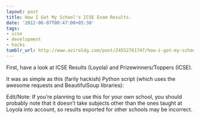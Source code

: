 ```yaml
---
layout: post
title: How I Got My School's ICSE Exam Results.
date: '2012-06-07T00:47:00+05:30'
tags:
- icse
- development
- hacks
tumblr_url: http://www.aviraldg.com/post/24552761747/how-i-got-my-schools-icse-exam-results
---
```

First, have a look at ICSE Results (Loyola) and Prizewinners/Toppers (ICSE).

It was as simple as this (farily hackish) Python script (which uses the awesome requests and BeautifulSoup libraries):



Edit/Note: If you’re planning to use this for your own school, you should probably note that it doesn’t take subjects other than the ones taught at Loyola into account, so results exported for other schools may be incorrect.
